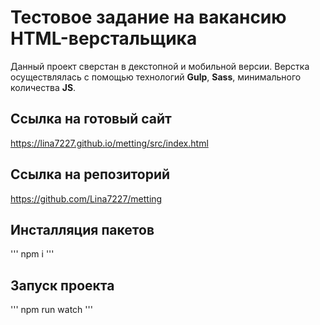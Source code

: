 # Тестовое задание на вакансию HTML-верстальщика

Данный проект сверстан в декстопной и мобильной версии. Верстка осуществлялась с помощью технологий **Gulp**, **Sass**, минимального количества **JS**.

## Ссылка на готовый сайт ##
https://lina7227.github.io/metting/src/index.html
## Ссылка на репозиторий ##
https://github.com/Lina7227/metting
## Инсталляция пакетов ##
''' npm i '''
## Запуск проекта ##
''' npm run watch ''' 
